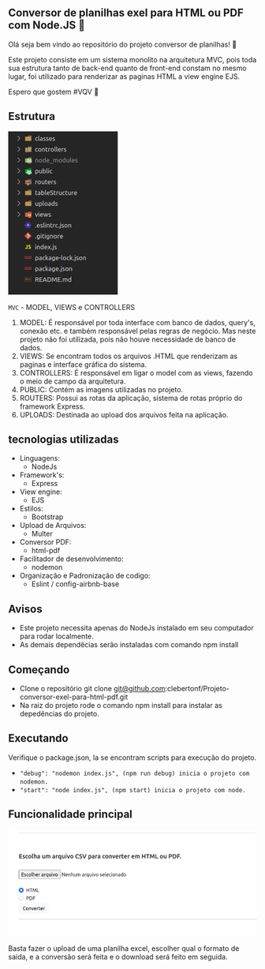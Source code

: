## **Conversor de planilhas exel para HTML ou PDF com Node.JS :rocket:** 

Olá seja bem vindo ao repositório do projeto conversor de planilhas! :page_with_curl:

Este projeto consiste em um sistema monolito na arquitetura MVC, pois toda sua estrutura tanto de back-end quanto de front-end constam no mesmo lugar, foi utilizado para renderizar as paginas HTML a view engine EJS.

Espero que gostem #VQV :rocket:

## Estrutura
![estrutura do projeto](./public/imgs/01-estrutura.png)

`MVC` - MODEL, VIEWS e CONTROLLERS

1. MODEL: É responsável por toda interface com banco de dados, query's, conexão etc. e também responsável pelas regras de negócio. Mas neste projeto não foi utilizada, pois não houve necessidade de banco de dados.
2.  VIEWS: Se encontram todos os arquivos .HTML que renderizam as paginas e interface gráfica do sistema.
3. CONTROLLERS: É responsável em ligar o model com as views, fazendo o meio de campo da arquitetura.
4. PUBLIC: Contém as imagens utilizadas no projeto.
5. ROUTERS:  Possui as rotas da aplicação, sistema de rotas próprio do framework Express.
6. UPLOADS: Destinada ao upload dos arquivos feita na aplicação.

## tecnologias utilizadas

- Linguagens:
  - NodeJs
- Framework's:
  - Express
- View engine:
  - EJS
- Estilos:
  - Bootstrap
- Upload de Arquivos:
  - Multer
- Conversor PDF:
  - html-pdf
- Facilitador de desenvolvimento:
  - nodemon
- Organização e Padronização de codigo:
  - Eslint / config-airbnb-base

## Avisos

- Este projeto necessita apenas do NodeJs instalado em seu computador para rodar localmente.
- As demais dependêcias serão instaladas com comando npm install

## Começando

- Clone o repositório git clone git@github.com:clebertonf/Projeto-conversor-exel-para-html-pdf.git
- Na raiz do projeto rode o comando npm install para instalar as depedências do projeto.

## Executando

Verifique o package.json, la se encontram scripts para execução do projeto.

- `"debug": "nodemon index.js", (npm run debug) inicia o projeto com nodemon.`
- `"start": "node index.js", (npm start) inicia o projeto com node.`

## Funcionalidade principal

![funcionalidade-principal](./public/imgs/02-funcionalidade-principal.png)

Basta fazer o upload de uma planilha excel, escolher qual o formato de saida, e a conversão será feita
e o download será feito em seguida.